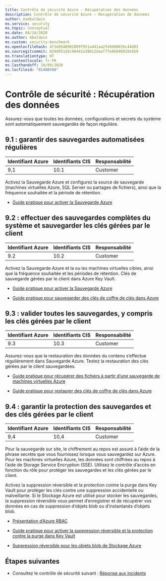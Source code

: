 ```yaml
---
title: Contrôle de sécurité Azure - Récupération des données
description: Contrôle de sécurité Azure – Récupération de données
author: msmbaldwin
ms.service: security
ms.topic: conceptual
ms.date: 04/14/2020
ms.author: mbaldwin
ms.custom: security-benchmark
ms.openlocfilehash: 4f3e8540902809f951a441aa2fe8d00026c44d82
ms.sourcegitcommit: 829d951d5c90442a38012daaf77e86046018e5b9
ms.translationtype: HT
ms.contentlocale: fr-FR
ms.lasthandoff: 10/09/2020
ms.locfileid: "81408598"
---
```

# <a name="security-control-data-recovery"></a>Contrôle de sécurité : Récupération des données

Assurez-vous que toutes les données, configurations et secrets du système sont automatiquement sauvegardés de façon régulière.

## <a name="91-ensure-regular-automated-back-ups"></a>9.1 : garantir des sauvegardes automatisées régulières

| Identifiant Azure | Identifiants CIS | Responsabilité |
|--|--|--|
| 9,1 | 10.1 | Customer |

Activez la Sauvegarde Azure et configurez la source de sauvegarde (machines virtuelles Azure, SQL Server ou partages de fichiers), ainsi que la fréquence souhaitée et la période de rétention.

- [Guide pratique pour activer la Sauvegarde Azure](https://docs.microsoft.com/azure/backup/)

## <a name="92-perform-complete-system-backups-and-backup-any-customer-managed-keys"></a>9.2 : effectuer des sauvegardes complètes du système et sauvegarder les clés gérées par le client

| Identifiant Azure | Identifiants CIS | Responsabilité |
|--|--|--|
| 9.2 | 10.2 | Customer |

Activez la Sauvegarde Azure et la ou les machines virtuelles cibles, ainsi que la fréquence souhaitée et les périodes de rétention. Clés de sauvegarde gérées par le client dans Azure Key Vault.

- [Guide pratique pour activer la Sauvegarde Azure](https://docs.microsoft.com/azure/backup/)

- [Guide pratique pour sauvegarder des clés de coffre de clés dans Azure](https://docs.microsoft.com/powershell/module/azurerm.keyvault/backup-azurekeyvaultkey?view=azurermps-6.13.0)

## <a name="93-validate-all-backups-including-customer-managed-keys"></a>9.3 : valider toutes les sauvegardes, y compris les clés gérées par le client

| Identifiant Azure | Identifiants CIS | Responsabilité |
|--|--|--|
| 9.3 | 10.3 | Customer |

Assurez-vous que la restauration des données du contenu s’effectue régulièrement dans Sauvegarde Azure. Testez la restauration des clés gérées par le client sauvegardées.

- [Guide pratique pour récupérer des fichiers à partir d’une sauvegarde de machines virtuelles Azure](https://docs.microsoft.com/azure/backup/backup-azure-restore-files-from-vm)

- [Guide pratique pour restaurer des clés de coffre de clés dans Azure](https://docs.microsoft.com/powershell/module/azurerm.keyvault/restore-azurekeyvaultkey?view=azurermps-6.13.0)

## <a name="94-ensure-protection-of-backups-and-customer-managed-keys"></a>9.4 : garantir la protection des sauvegardes et des clés gérées par le client

| Identifiant Azure | Identifiants CIS | Responsabilité |
|--|--|--|
| 9,4 | 10,4 | Customer |

Pour la sauvegarde sur site, le chiffrement au repos est assuré à l’aide de la phrase secrète que vous fournissez lorsque vous sauvegardez sur Azure. Pour les machines virtuelles Azure, les données sont chiffrées au repos à l’aide de Storage Service Encryption (SSE). Utilisez le contrôle d’accès en fonction du rôle pour protéger les sauvegardes et les clés gérées par le client.  

Activez la suppression réversible et la protection contre la purge dans Key Vault pour protéger les clés contre une suppression accidentelle ou malveillante.  Si le Stockage Azure est utilisé pour stocker les sauvegardes, la suppression réversible vous permet d’enregistrer et de récupérer vos données en cas de suppression d’objets blob ou d’instantanés d’objets blob. 

- [Présentation d’Azure RBAC](https://docs.microsoft.com/azure/role-based-access-control/overview)

- [Guide pratique pour activer la suppression réversible et la protection contre la purge dans Key Vault](https://docs.microsoft.com/azure/storage/blobs/storage-blob-soft-delete?tabs=azure-portal)

- [Suppression réversible pour les objets blob de Stockage Azure](https://docs.microsoft.com/azure/storage/blobs/storage-blob-soft-delete?tabs=azure-portal)


## <a name="next-steps"></a>Étapes suivantes

- Consultez le contrôle de sécurité suivant :  [Réponse aux incidents](security-control-incident-response.md)